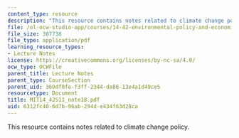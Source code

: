 ```yaml
---
content_type: resource
description: "This resource contains notes related to climate change policy.\r\n"
file: /ol-ocw-studio-app/courses/14-42-environmental-policy-and-economics-spring-2011/6312fc406d7b96ab294de434f63d28ca_MIT14_42S11_note18.pdf
file_size: 307738
file_type: application/pdf
learning_resource_types:
- Lecture Notes
license: https://creativecommons.org/licenses/by-nc-sa/4.0/
ocw_type: OCWFile
parent_title: Lecture Notes
parent_type: CourseSection
parent_uid: 360df0fe-f3ff-2344-da86-13e4a1d49ce5
resourcetype: Document
title: MIT14_42S11_note18.pdf
uid: 6312fc40-6d7b-96ab-294d-e434f63d28ca
---
```

This resource contains notes related to climate change policy.
